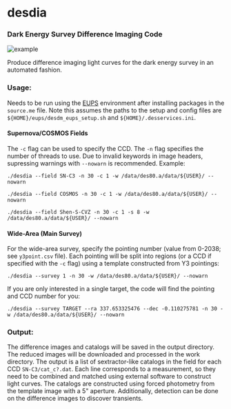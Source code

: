 # desdia
### Dark Energy Survey Difference Imaging Code

![example](https://user-images.githubusercontent.com/13906989/85915997-e4c08b00-b811-11ea-8093-5f2df0d15962.png)

Produce difference imaging light curves for the dark energy survey in an automated fashion.

### Usage:

Needs to be run using the [EUPS](https://opensource.ncsa.illinois.edu/confluence/display/DESDM/The+Impatient%27s+Guide+to+DESDM+EUPS+installation) environment after installing packages in the `source.me` file. Note this assumes the paths to the setup and config files are `${HOME}/eups/desdm_eups_setup.sh` and `${HOME}/.desservices.ini`.


#### Supernova/COSMOS Fields

The `-c` flag can be used to specify the CCD. The `-n` flag specifies the number of threads to use. Due to invalid keywords in image headers, supressing warnings with `--nowarn` is recommended. Example:

`./desdia --field SN-C3 -n 30 -c 1 -w /data/des80.a/data/${USER}/ --nowarn`

`./desdia --field COSMOS -n 30 -c 1 -w /data/des80.a/data/${USER}/ --nowarn`

`./desdia --field Shen-S-CVZ -n 30 -c 1 -s 8 -w /data/des80.a/data/${USER}/ --nowarn`


#### Wide-Area (Main Survey)

For the wide-area survey, specify the pointing number (value from 0-2038; see `y3point.csv` file). Each pointing will be split into regions (or a CCD if specified with the `-c` flag) using a template constructed from Y3 pointings:

`./desdia --survey 1 -n 30 -w /data/des80.a/data/${USER}/ --nowarn`

If you are only interested in a single target, the code will find the pointing and CCD number for you:

`./desdia --survey TARGET --ra 337.653325476 --dec -0.110275781 -n 30 -w /data/des80.a/data/${USER}/ --nowarn`

### Output:

The difference images and catalogs will be saved in the output directory. The reduced images will be downloaded and processed in the work directory. The output is a list of sextractor-like catalogs in the field for each CCD `SN-C3/cat_c?.dat`. Each line corresponds to a measurement, so they need to be combined and matched using external software to construct light curves. The catalogs are constructed using forced photometry from the template image with a 5" aperture. Additionally, detection can be done on the difference images to discover transients.
